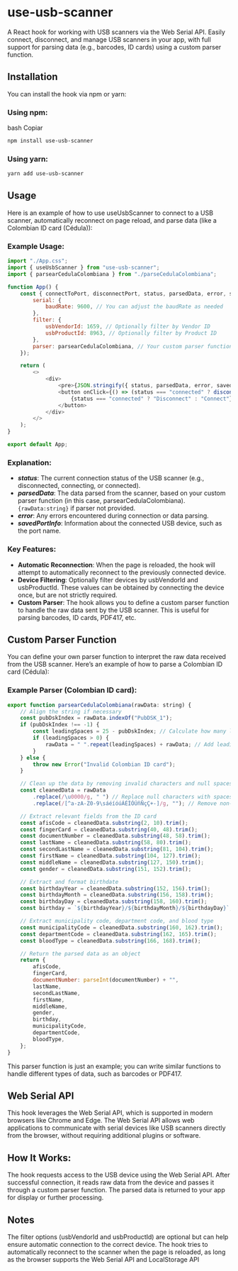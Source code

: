 # use-usb-scanner

A React hook for working with USB scanners via the Web Serial API. Easily connect, disconnect, and manage USB scanners in your app, with full support for parsing data (e.g., barcodes, ID cards) using a custom parser function.

## Installation

You can install the hook via npm or yarn:

### Using npm:

bash
Copiar

```bash
npm install use-usb-scanner
```

### Using yarn:

```bash
yarn add use-usb-scanner
```

## Usage

Here is an example of how to use useUsbScanner to connect to a USB scanner, automatically reconnect on page reload, and parse data (like a Colombian ID card (Cédula)):

### Example Usage:

```javascript
import "./App.css";
import { useUsbScanner } from "use-usb-scanner";
import { parsearCedulaColombiana } from "./parseCedulaColombiana";

function App() {
    const { connectToPort, disconnectPort, status, parsedData, error, savedPortInfo } = useUsbScanner({
        serial: {
            baudRate: 9600, // You can adjust the baudRate as needed
        },
        filter: {
            usbVendorId: 1659, // Optionally filter by Vendor ID
            usbProductId: 8963, // Optionally filter by Product ID
        },
        parser: parsearCedulaColombiana, // Your custom parser function
    });

    return (
        <>
            <div>
                <pre>{JSON.stringify({ status, parsedData, error, savedPortInfo }, null, 2)}</pre>
                <button onClick={() => (status === "connected" ? disconnectPort() : connectToPort())}>
                    {status === "connected" ? "Disconnect" : "Connect"}
                </button>
            </div>
        </>
    );
}

export default App;
```

### Explanation:

-   **_status_**: The current connection status of the USB scanner (e.g., disconnected, connecting, or connected).
-   **_parsedData_**: The data parsed from the scanner, based on your custom parser function (in this case, parsearCedulaColombiana). `{rawData:string}` if parser not provided.
-   **_error_**: Any errors encountered during connection or data parsing.
-   **_savedPortInfo_**: Information about the connected USB device, such as the port name.

### Key Features:

-   **Automatic Reconnection**: When the page is reloaded, the hook will attempt to automatically reconnect to the previously connected device.
-   **Device Filtering**: Optionally filter devices by usbVendorId and usbProductId. These values can be obtained by connecting the device once, but are not strictly required.
-   **Custom Parser**: The hook allows you to define a custom parser function to handle the raw data sent by the USB scanner. This is useful for parsing barcodes, ID cards, PDF417, etc.

## Custom Parser Function

You can define your own parser function to interpret the raw data received from the USB scanner. Here’s an example of how to parse a Colombian ID card (Cédula):

### Example Parser (Colombian ID card):

```javascript
export function parsearCedulaColombiana(rawData: string) {
    // Align the string if necessary
    const pubDskIndex = rawData.indexOf("PubDSK_1");
    if (pubDskIndex !== -1) {
        const leadingSpaces = 25 - pubDskIndex; // Calculate how many leading spaces are needed
        if (leadingSpaces > 0) {
            rawData = " ".repeat(leadingSpaces) + rawData; // Add leading spaces
        }
    } else {
        throw new Error("Invalid Colombian ID card");
    }

    // Clean up the data by removing invalid characters and null spaces
    const cleanedData = rawData
        .replace(/\u0000/g, " ") // Replace null characters with spaces
        .replace(/[^a-zA-Z0-9\sáéíóúÁÉÍÓÚñÑçÇ+-]/g, ""); // Remove non-alphanumeric characters

    // Extract relevant fields from the ID card
    const afisCode = cleanedData.substring(2, 10).trim();
    const fingerCard = cleanedData.substring(40, 48).trim();
    const documentNumber = cleanedData.substring(48, 58).trim();
    const lastName = cleanedData.substring(58, 80).trim();
    const secondLastName = cleanedData.substring(81, 104).trim();
    const firstName = cleanedData.substring(104, 127).trim();
    const middleName = cleanedData.substring(127, 150).trim();
    const gender = cleanedData.substring(151, 152).trim();

    // Extract and format birthdate
    const birthdayYear = cleanedData.substring(152, 156).trim();
    const birthdayMonth = cleanedData.substring(156, 158).trim();
    const birthdayDay = cleanedData.substring(158, 160).trim();
    const birthday = `${birthdayYear}/${birthdayMonth}/${birthdayDay}`;

    // Extract municipality code, department code, and blood type
    const municipalityCode = cleanedData.substring(160, 162).trim();
    const departmentCode = cleanedData.substring(162, 165).trim();
    const bloodType = cleanedData.substring(166, 168).trim();

    // Return the parsed data as an object
    return {
        afisCode,
        fingerCard,
        documentNumber: parseInt(documentNumber) + "",
        lastName,
        secondLastName,
        firstName,
        middleName,
        gender,
        birthday,
        municipalityCode,
        departmentCode,
        bloodType,
    };
}
```

This parser function is just an example; you can write similar functions to handle different types of data, such as barcodes or PDF417.

## Web Serial API

This hook leverages the Web Serial API, which is supported in modern browsers like Chrome and Edge. The Web Serial API allows web applications to communicate with serial devices like USB scanners directly from the browser, without requiring additional plugins or software.

## How It Works:

The hook requests access to the USB device using the Web Serial API.
After successful connection, it reads raw data from the device and passes it through a custom parser function.
The parsed data is returned to your app for display or further processing.

## Notes

The filter options (usbVendorId and usbProductId) are optional but can help ensure automatic connection to the correct device.
The hook tries to automatically reconnect to the scanner when the page is reloaded, as long as the browser supports the Web Serial API and LocalStorage API
